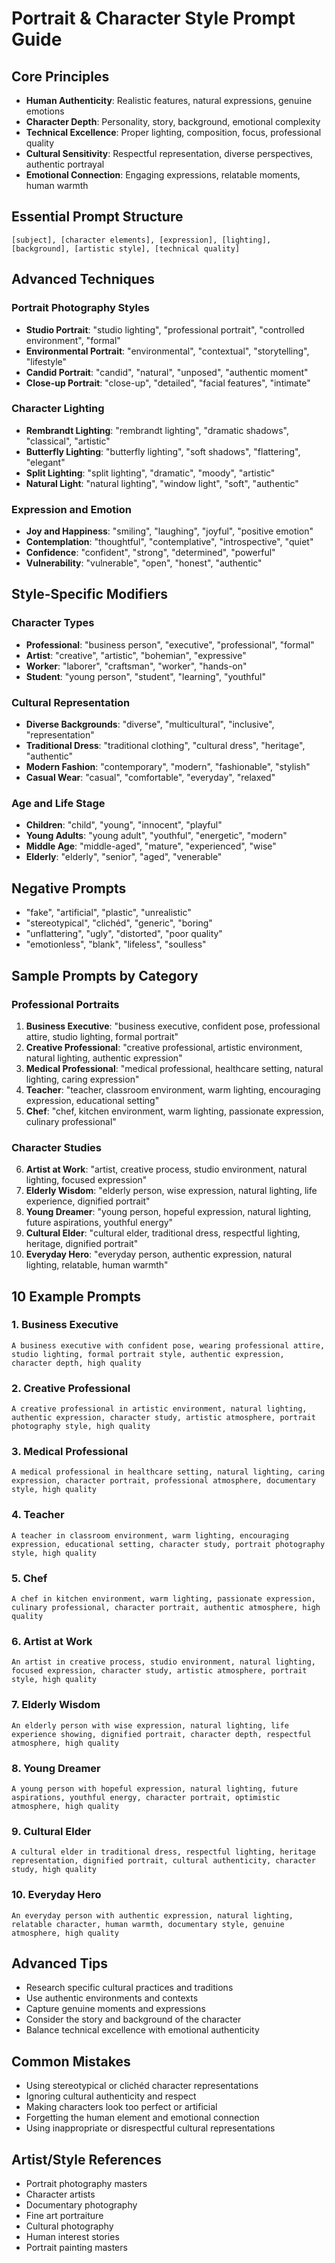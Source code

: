 # Portrait & Character Style Prompt Guide

## Core Principles
- **Human Authenticity**: Realistic features, natural expressions, genuine emotions
- **Character Depth**: Personality, story, background, emotional complexity
- **Technical Excellence**: Proper lighting, composition, focus, professional quality
- **Cultural Sensitivity**: Respectful representation, diverse perspectives, authentic portrayal
- **Emotional Connection**: Engaging expressions, relatable moments, human warmth

## Essential Prompt Structure
```
[subject], [character elements], [expression], [lighting], [background], [artistic style], [technical quality]
```

## Advanced Techniques

### Portrait Photography Styles
- **Studio Portrait**: "studio lighting", "professional portrait", "controlled environment", "formal"
- **Environmental Portrait**: "environmental", "contextual", "storytelling", "lifestyle"
- **Candid Portrait**: "candid", "natural", "unposed", "authentic moment"
- **Close-up Portrait**: "close-up", "detailed", "facial features", "intimate"

### Character Lighting
- **Rembrandt Lighting**: "rembrandt lighting", "dramatic shadows", "classical", "artistic"
- **Butterfly Lighting**: "butterfly lighting", "soft shadows", "flattering", "elegant"
- **Split Lighting**: "split lighting", "dramatic", "moody", "artistic"
- **Natural Light**: "natural lighting", "window light", "soft", "authentic"

### Expression and Emotion
- **Joy and Happiness**: "smiling", "laughing", "joyful", "positive emotion"
- **Contemplation**: "thoughtful", "contemplative", "introspective", "quiet"
- **Confidence**: "confident", "strong", "determined", "powerful"
- **Vulnerability**: "vulnerable", "open", "honest", "authentic"

## Style-Specific Modifiers

### Character Types
- **Professional**: "business person", "executive", "professional", "formal"
- **Artist**: "creative", "artistic", "bohemian", "expressive"
- **Worker**: "laborer", "craftsman", "worker", "hands-on"
- **Student**: "young person", "student", "learning", "youthful"

### Cultural Representation
- **Diverse Backgrounds**: "diverse", "multicultural", "inclusive", "representation"
- **Traditional Dress**: "traditional clothing", "cultural dress", "heritage", "authentic"
- **Modern Fashion**: "contemporary", "modern", "fashionable", "stylish"
- **Casual Wear**: "casual", "comfortable", "everyday", "relaxed"

### Age and Life Stage
- **Children**: "child", "young", "innocent", "playful"
- **Young Adults**: "young adult", "youthful", "energetic", "modern"
- **Middle Age**: "middle-aged", "mature", "experienced", "wise"
- **Elderly**: "elderly", "senior", "aged", "venerable"

## Negative Prompts
- "fake", "artificial", "plastic", "unrealistic"
- "stereotypical", "clichéd", "generic", "boring"
- "unflattering", "ugly", "distorted", "poor quality"
- "emotionless", "blank", "lifeless", "soulless"

## Sample Prompts by Category

### Professional Portraits
1. **Business Executive**: "business executive, confident pose, professional attire, studio lighting, formal portrait"
2. **Creative Professional**: "creative professional, artistic environment, natural lighting, authentic expression"
3. **Medical Professional**: "medical professional, healthcare setting, natural lighting, caring expression"
4. **Teacher**: "teacher, classroom environment, warm lighting, encouraging expression, educational setting"
5. **Chef**: "chef, kitchen environment, warm lighting, passionate expression, culinary professional"

### Character Studies
6. **Artist at Work**: "artist, creative process, studio environment, natural lighting, focused expression"
7. **Elderly Wisdom**: "elderly person, wise expression, natural lighting, life experience, dignified portrait"
8. **Young Dreamer**: "young person, hopeful expression, natural lighting, future aspirations, youthful energy"
9. **Cultural Elder**: "cultural elder, traditional dress, respectful lighting, heritage, dignified portrait"
10. **Everyday Hero**: "everyday person, authentic expression, natural lighting, relatable, human warmth"

## 10 Example Prompts

### 1. Business Executive
```
A business executive with confident pose, wearing professional attire, studio lighting, formal portrait style, authentic expression, character depth, high quality
```

### 2. Creative Professional
```
A creative professional in artistic environment, natural lighting, authentic expression, character study, artistic atmosphere, portrait photography style, high quality
```

### 3. Medical Professional
```
A medical professional in healthcare setting, natural lighting, caring expression, character portrait, professional atmosphere, documentary style, high quality
```

### 4. Teacher
```
A teacher in classroom environment, warm lighting, encouraging expression, educational setting, character study, portrait photography style, high quality
```

### 5. Chef
```
A chef in kitchen environment, warm lighting, passionate expression, culinary professional, character portrait, authentic atmosphere, high quality
```

### 6. Artist at Work
```
An artist in creative process, studio environment, natural lighting, focused expression, character study, artistic atmosphere, portrait style, high quality
```

### 7. Elderly Wisdom
```
An elderly person with wise expression, natural lighting, life experience showing, dignified portrait, character depth, respectful atmosphere, high quality
```

### 8. Young Dreamer
```
A young person with hopeful expression, natural lighting, future aspirations, youthful energy, character portrait, optimistic atmosphere, high quality
```

### 9. Cultural Elder
```
A cultural elder in traditional dress, respectful lighting, heritage representation, dignified portrait, cultural authenticity, character study, high quality
```

### 10. Everyday Hero
```
An everyday person with authentic expression, natural lighting, relatable character, human warmth, documentary style, genuine atmosphere, high quality
```

## Advanced Tips
- Research specific cultural practices and traditions
- Use authentic environments and contexts
- Capture genuine moments and expressions
- Consider the story and background of the character
- Balance technical excellence with emotional authenticity

## Common Mistakes
- Using stereotypical or clichéd character representations
- Ignoring cultural authenticity and respect
- Making characters look too perfect or artificial
- Forgetting the human element and emotional connection
- Using inappropriate or disrespectful cultural representations

## Artist/Style References
- Portrait photography masters
- Character artists
- Documentary photography
- Fine art portraiture
- Cultural photography
- Human interest stories
- Portrait painting masters
